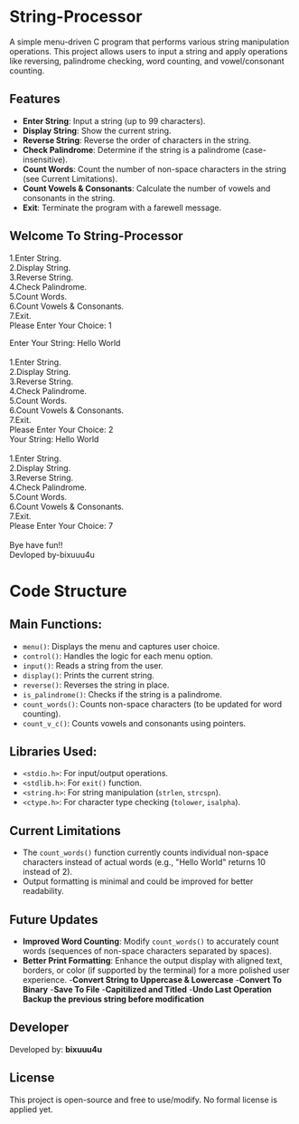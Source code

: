 # String-Processor

A simple menu-driven C program that performs various string manipulation operations. This project allows users to input a string and apply operations like reversing, palindrome checking, word counting, and vowel/consonant counting.

## Features

- **Enter String**: Input a string (up to 99 characters).
- **Display String**: Show the current string.
- **Reverse String**: Reverse the order of characters in the string.
- **Check Palindrome**: Determine if the string is a palindrome (case-insensitive).
- **Count Words**: Count the number of non-space characters in the string (see Current Limitations).
- **Count Vowels & Consonants**: Calculate the number of vowels and consonants in the string.
- **Exit**: Terminate the program with a farewell message.

## Welcome To String-Processor

1.Enter String.<br>
2.Display String.<br>
3.Reverse String.<br>
4.Check Palindrome.<br>
5.Count Words.<br>
6.Count Vowels & Consonants.<br>
7.Exit.<br>
Please Enter Your Choice: 1<br>

Enter Your String: Hello World<br>
<br>
1.Enter String.<br>
2.Display String.<br>
3.Reverse String.<br>
4.Check Palindrome.<br>
5.Count Words.<br>
6.Count Vowels & Consonants.<br>
7.Exit.<br>
Please Enter Your Choice: 2<br>
Your String: Hello World<br>
<br>
1.Enter String.<br>
2.Display String.<br>
3.Reverse String.<br>
4.Check Palindrome.<br>
5.Count Words.<br>
6.Count Vowels & Consonants.<br>
7.Exit.<br>
Please Enter Your Choice: 7<br>
<br>
Bye have fun!!<br>
Devloped by-bixuuu4u<br>

# Code Structure

## Main Functions:

- `menu()`: Displays the menu and captures user choice.
- `control()`: Handles the logic for each menu option.
- `input()`: Reads a string from the user.
- `display()`: Prints the current string.
- `reverse()`: Reverses the string in place.
- `is_palindrome()`: Checks if the string is a palindrome.
- `count_words()`: Counts non-space characters (to be updated for word counting).
- `count_v_c()`: Counts vowels and consonants using pointers.

## Libraries Used:

- `<stdio.h>`: For input/output operations.
- `<stdlib.h>`: For `exit()` function.
- `<string.h>`: For string manipulation (`strlen`, `strcspn`).
- `<ctype.h>`: For character type checking (`tolower`, `isalpha`).

## Current Limitations

- The `count_words()` function currently counts individual non-space characters instead of actual words (e.g., "Hello World" returns 10 instead of 2).
- Output formatting is minimal and could be improved for better readability.

## Future Updates

- **Improved Word Counting**: Modify `count_words()` to accurately count words (sequences of non-space characters separated by spaces).
- **Better Print Formatting**: Enhance the output display with aligned text, borders, or color (if supported by the terminal) for a more polished user experience. -**Convert String to Uppercase & Lowercase** -**Convert To Binary** -**Save To File** -**Capitilized and Titled** -**Undo Last Operation Backup the previous string before modification**

## Developer

Developed by: **bixuuu4u**

## License

This project is open-source and free to use/modify. No formal license is applied yet.
